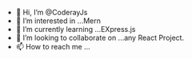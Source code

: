 - 👋 Hi, I’m @CoderayJs
- 👀 I’m interested in ...Mern
- 🌱 I’m currently learning ...EXpress.js
- 💞️ I’m looking to collaborate on ...any React Project.
- 📫 How to reach me ...

<!---
satoshi6000/satoshi6000 is a ✨ special ✨ repository because its `README.md` (this file) appears on your GitHub profile.
You can click the Preview link to take a look at your changes.
--->
